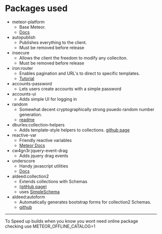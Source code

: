 Packages used
=============

* meteor-platform  
    * Base Meteor. 
    * [Docs](http://docs.meteor.com/#/full/)
* autopublish
    * Publishes everything to the client. 
    * Must be removed before release
* insecure
    * Allows the client the freedom to modify any colleciton.
    * Must be removed before release
* iron:router
    * Enables pagination and URL's to direct to specific templates.
    * [Tutorial](http://www.manuel-schoebel.com/blog/iron-router-tutorial)
* accounts-password
    * Lets users create accounts with a simple password
* accounts-ui
    * Adds simple UI for logging in
* random
    * Somewhat decent cryptographically strong psuedo random number generation.
    * [readme](https://atmospherejs.com/meteor/random)
* dburles:collection-helpers
    * Adds template-style helpers to collections. [github page](https://github.com/dburles/meteor-collection-helpers)
* reactive-var
    * Friendly reactive variables
    * [Meteor Docs](http://docs.meteor.com/#/full/reactivevar_pkg)
* cw4gn3r:jquery-event-drag
    * Adds jquery drag events
* underscore
    * Handy javascript utilities
    * [Docs](http://underscorejs.org/)
* aldeed:collection2
    * Extends collections with Schemas 
    * [(gitHub page)](https://github.com/aldeed/meteor-collection2) 
    * uses [SimpleSchema](https://github.com/aldeed/meteor-simple-schema)
* aldeed:autoform
    * Automatically generates bootstrap forms for collection2 Schemas.
    * [github](https://github.com/aldeed/meteor-autoform)

************
	
To Speed up builds when you know you wont need online package checking use
METEOR_OFFLINE_CATALOG=1